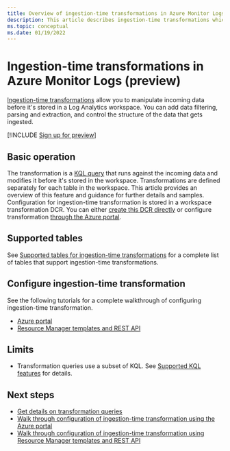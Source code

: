 ```yaml
---
title: Overview of ingestion-time transformations in Azure Monitor Logs
description: This article describes ingestion-time transformations which allow you to filter and transform data before it's stored in a Log Analytics workspace in Azure Monitor.
ms.topic: conceptual
ms.date: 01/19/2022
---
```


# Ingestion-time transformations in Azure Monitor Logs (preview)
[Ingestion-time transformations](ingestion-time-transformations.md) allow you to manipulate incoming data before it's stored in a Log Analytics workspace. You can add data filtering, parsing and extraction, and control the structure of the data that gets ingested.

[!INCLUDE [Sign up for preview](../../../includes/azure-monitor-custom-logs-signup.md)]

## Basic operation
The transformation is a [KQL query](../essentials/data-collection-rule-transformations.md) that runs against the incoming data and modifies it before it's stored in the workspace. Transformations are defined separately for each table in the workspace. This article provides an overview of this feature and guidance for further details and samples. Configuration for ingestion-time transformation is stored in a workspace transformation DCR. You can either [create this DCR directly](tutorial-ingestion-time-transformations-api.md) or configure transformation [through the Azure portal](tutorial-ingestion-time-transformations.md). 



## Supported tables
See [Supported tables for ingestion-time transformations](tables-feature-support.md) for a complete list of tables that support ingestion-time transformations.

## Configure ingestion-time transformation
See the following tutorials for a complete walkthrough of configuring ingestion-time transformation.

- [Azure portal](../logs/tutorial-ingestion-time-transformations.md)
- [Resource Manager templates and REST API](../logs/tutorial-ingestion-time-transformations-api.md)


## Limits

- Transformation queries use a subset of KQL. See [Supported KQL features](../essentials/data-collection-rule-transformations.md#supported-kql-features) for details.

## Next steps

- [Get details on transformation queries](../essentials/data-collection-rule-transformations.md)
- [Walk through configuration of ingestion-time transformation using the Azure portal](tutorial-ingestion-time-transformations.md)
- [Walk through configuration of ingestion-time transformation using Resource Manager templates and REST API](tutorial-ingestion-time-transformations.md)

